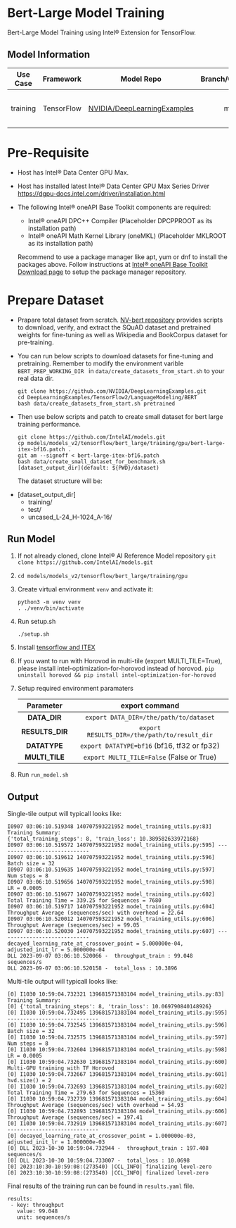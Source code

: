 # Bert-Large Model Training

Bert-Large Model Training using Intel® Extension for TensorFlow.

## Model Information

| **Use Case** | **Framework** |          **Model Repo**           | **Branch/Commit/Tag** |**Optional Patch** |
| :---: | :---: |:---------------------------------:| :---: | :---: |
|   training   |  TensorFlow   | [NVIDIA/DeepLearningExamples](https://github.com/NVIDIA/DeepLearningExamples/tree/master/TensorFlow2/LanguageModeling/BERT) |        master         | [bert-large-itex-bf16.patch](#bert-large-itex-bf16.patch) |

# Pre-Requisite

* Host has Intel® Data Center GPU Max.
* Host has installed latest Intel® Data Center GPU Max Series Driver https://dgpu-docs.intel.com/driver/installation.html
* The following Intel® oneAPI Base Toolkit components are required:
  - Intel® oneAPI DPC++ Compiler (Placeholder DPCPPROOT as its installation path)
  - Intel® oneAPI Math Kernel Library (oneMKL) (Placeholder MKLROOT as its installation path)

  Recommend to use a package manager like apt, yum or dnf to install the packages above. Follow instructions at [Intel® oneAPI Base Toolkit Download page](https://www.intel.com/content/www/us/en/developer/tools/oneapi/base-toolkit-download.html?operatingsystem=linux) to setup the package manager repository.

# Prepare Dataset

 * Prapare total dataset from scratch. [NV-bert repository](https://github.com/NVIDIA/DeepLearningExamples/tree/master/TensorFlow2/LanguageModeling/BERT)  provides scripts to download, verify, and extract the SQuAD dataset and pretrained weights for fine-tuning as well as Wikipedia and BookCorpus dataset for pre-training.

 * You can run below scripts to download datasets for fine-tuning and pretraining. Remember to modify the environment varible ```BERT_PREP_WORKING_DIR ``` in ```data/create_datasets_from_start.sh``` to your real data dir.
   ```
   git clone https://github.com/NVIDIA/DeepLearningExamples.git
   cd DeepLearningExamples/TensorFlow2/LanguageModeling/BERT
   bash data/create_datasets_from_start.sh pretrained
   ```
 * Then use below scripts and patch to create small dataset for bert large training performance.
    ```
    git clone https://github.com/IntelAI/models.git
    cp models/models_v2/tensorflow/bert_large/training/gpu/bert-large-itex-bf16.patch .
    git am --signoff < bert-large-itex-bf16.patch
    bash data/create_small_dataset_for_benchmark.sh [dataset_output_dir](default: ${PWD}/dataset)
    ```
    The dataset structure will be:

  + [dataset_output_dir]
     - training/
     - test/
     - uncased_L-24_H-1024_A-16/

## Run Model

1. If not already cloned, clone Intel® AI Reference Model repository
`git clone https://github.com/IntelAI/models.git` 
2. `cd models/models_v2/tensorflow/bert_large/training/gpu`
3. Create virtual environment `venv` and activate it:
    ```
    python3 -m venv venv
    . ./venv/bin/activate
    ```
4. Run setup.sh
    ```
    ./setup.sh
    ```
5. Install [tensorflow and ITEX](https://pypi.org/project/intel-extension-for-tensorflow/)
6. If you want to run with Horovod in multi-tile (export MULTI_TILE=True), please install intel-optimization-for-horovod instead of horovod.
`pip uninstall horovod && pip install intel-optimization-for-horovod`
6. Setup required environment paramaters

   | **Parameter**                  |              **export command**              |
   |:--------------------------------------------:|:----------------------------------------------:|
   | **DATA_DIR**                |    `export DATA_DIR=/the/path/to/dataset`    |
   | **RESULTS_DIR**                 | `export RESULTS_DIR=/the/path/to/result_dir` |
   | **DATATYPE**      | `export DATATYPE=bf16` (bf16, tf32 or fp32)  |
   | **MULTI_TILE**           |  `export MULTI_TILE=False` (False or True)   |

7. Run `run_model.sh`

## Output

Single-tile output will typicall looks like:

```
I0907 03:06:10.519348 140707593221952 model_training_utils.py:83] Training Summary: 
{'total_training_steps': 8, 'train_loss': 10.389582633972168}
I0907 03:06:10.519572 140707593221952 model_training_utils.py:595] -----------------------------
I0907 03:06:10.519612 140707593221952 model_training_utils.py:596]   Batch size = 32
I0907 03:06:10.519635 140707593221952 model_training_utils.py:597]   Num steps = 8
I0907 03:06:10.519656 140707593221952 model_training_utils.py:598]   LR = 0.0005
I0907 03:06:10.519677 140707593221952 model_training_utils.py:602] Total Training Time = 339.25 for Sequences = 7680
I0907 03:06:10.519717 140707593221952 model_training_utils.py:604] Throughput Average (sequences/sec) with overhead = 22.64
I0907 03:06:10.520012 140707593221952 model_training_utils.py:606] Throughput Average (sequences/sec) = 99.05
I0907 03:06:10.520030 140707593221952 model_training_utils.py:607] -----------------------------
decayed_learning_rate_at_crossover_point = 5.000000e-04, adjusted_init_lr = 5.000000e-04
DLL 2023-09-07 03:06:10.520066 -  throughput_train : 99.048 sequences/s
DLL 2023-09-07 03:06:10.520158 -  total_loss : 10.3896 
```

Multi-tile output will typicall looks like:

```
[0] I1030 10:59:04.732321 139681571383104 model_training_utils.py:83] Training Summary: 
[0] {'total_training_steps': 8, 'train_loss': 10.069790840148926}
[0] I1030 10:59:04.732495 139681571383104 model_training_utils.py:595] -----------------------------
[0] I1030 10:59:04.732545 139681571383104 model_training_utils.py:596]   Batch size = 32
[0] I1030 10:59:04.732575 139681571383104 model_training_utils.py:597]   Num steps = 8
[0] I1030 10:59:04.732604 139681571383104 model_training_utils.py:598]   LR = 0.0005
[0] I1030 10:59:04.732630 139681571383104 model_training_utils.py:600] Multi-GPU training with TF Horovod
[0] I1030 10:59:04.732667 139681571383104 model_training_utils.py:601] hvd.size() = 2
[0] I1030 10:59:04.732693 139681571383104 model_training_utils.py:602] Total Training Time = 279.63 for Sequences = 15360
[0] I1030 10:59:04.732739 139681571383104 model_training_utils.py:604] Throughput Average (sequences/sec) with overhead = 54.93
[0] I1030 10:59:04.732893 139681571383104 model_training_utils.py:606] Throughput Average (sequences/sec) = 197.41
[0] I1030 10:59:04.732919 139681571383104 model_training_utils.py:607] -----------------------------
[0] decayed_learning_rate_at_crossover_point = 1.000000e-03, adjusted_init_lr = 1.000000e-03
[0] DLL 2023-10-30 10:59:04.732944 -  throughput_train : 197.408 sequences/s
[0] DLL 2023-10-30 10:59:04.733007 -  total_loss : 10.0698 
[0] 2023:10:30-10:59:08:(273540) |CCL_INFO| finalizing level-zero
[0] 2023:10:30-10:59:08:(273540) |CCL_INFO| finalized level-zero
```

Final results of the training run can be found in `results.yaml` file.

```
results:
 - key: throughput
   value: 99.048
   unit: sequences/s
```
